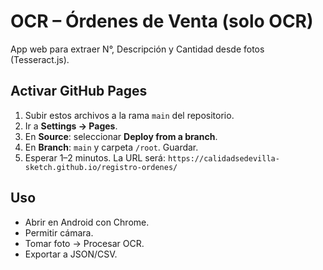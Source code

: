 # OCR – Órdenes de Venta (solo OCR)

App web para extraer N°, Descripción y Cantidad desde fotos (Tesseract.js).

## Activar GitHub Pages
1. Subir estos archivos a la rama `main` del repositorio.
2. Ir a **Settings → Pages**.
3. En **Source**: seleccionar **Deploy from a branch**.
4. En **Branch**: `main` y carpeta `/root`. Guardar.
5. Esperar 1–2 minutos. La URL será:
   `https://calidadsedevilla-sketch.github.io/registro-ordenes/`

## Uso
- Abrir en Android con Chrome.
- Permitir cámara.
- Tomar foto → Procesar OCR.
- Exportar a JSON/CSV.
